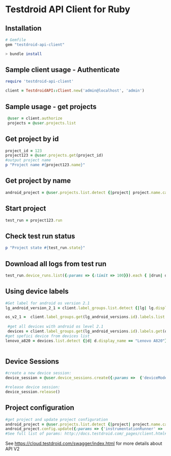 Testdroid API Client for Ruby
=========================


## Installation

```ruby
# Gemfile
gem "testdroid-api-client"
```

```bash
> bundle install
```
## Sample client usage - Authenticate
```ruby
require 'testdroid-api-client'

client = TestdroidAPI::Client.new('admin@localhost', 'admin')
```
## Sample usage - get projects
```ruby
 @user = client.authorize
 projects = @user.projects.list
```
## Get project by id
```ruby
project_id = 123
project123 = @user.projects.get(project_id)
#output project name
p "Project name #{project123.name}"
```

## Get project by name
```ruby
android_project = @user.projects.list.detect {|project| project.name.casecmp("Android Project") == 0 }
```


## Start project
```ruby
test_run = project123.run
```

## Check test run status
```ruby
p "Project state #{test_run.state}"

```
## Download all logs from test run
```ruby
test_run.device_runs.list({:params => {:limit => 100}}).each { |drun| drun.download_logs("#{drun.id}_log") }
```

## Using device labels
```ruby
#Get label for android os version 2.1
lg_android_version_2_1 = client.label_groups.list.detect {|lg| lg.display_name.casecmp("android version") == 0 }

os_v2_1 =  client.label_groups.get(lg_android_versions.id).labels.list.detect {|l| l.display_name.casecmp("2.1") == 0 }
        
 #get all devices with android os level 2.1
 devices = client.label_groups.get(lg_android_versions.id).labels.get(os_v2_1.id).devices
#get spefici device from devices list        
lenovo_a820 = devices.list.detect {|d| d.display_name == "Lenovo A820"}
       
```


Device Sessions
----
```ruby
#create a new device session: 
device_session = @user.device_sessions.create({:params =>  {'deviceModelId' => '1'}})

#release device session: 
device_session.release()

```


Project configuration
----
```ruby
#get project and update project configuration
android_project = @user.projects.list.detect {|project| project.name.casecmp("Android Project") == 0 }
android_project.config.update({:params => {'instrumentationRunner' => 'abc'}})
#See full list of params: http://docs.testdroid.com/_pages/client.html#update-project-config

```


See https://cloud.testdroid.com/swagger/index.html for more details about API V2
